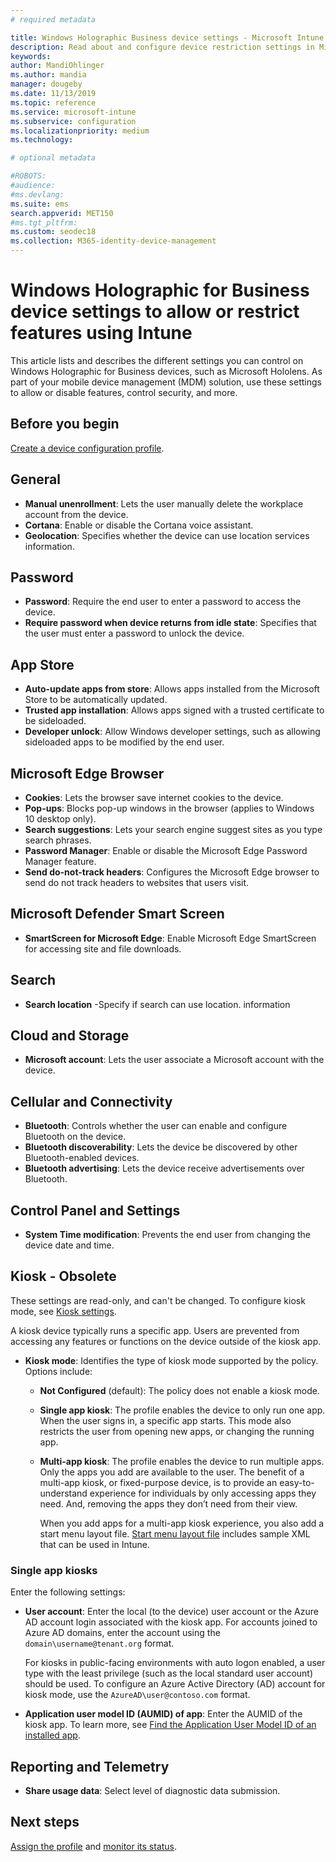 ```yaml
---
# required metadata

title: Windows Holographic Business device settings - Microsoft Intune - Azure | Microsoft Docs
description: Read about and configure device restriction settings in Microsoft Intune for Windows Holographic for Business, including unenrollment, geolocation, passwords, install apps from app store, cookies and pop ups in Microsoft Edge, Microsoft Defender, search, cloud and storage, bluetooth connectivity, system time, and usage data in Azure.
keywords:
author: MandiOhlinger
ms.author: mandia
manager: dougeby
ms.date: 11/13/2019
ms.topic: reference
ms.service: microsoft-intune
ms.subservice: configuration
ms.localizationpriority: medium
ms.technology:

# optional metadata

#ROBOTS:
#audience:
#ms.devlang:
ms.suite: ems
search.appverid: MET150
#ms.tgt_pltfrm:
ms.custom: seodec18
ms.collection: M365-identity-device-management
---
```


# Windows Holographic for Business device settings to allow or restrict features using Intune



This article lists and describes the different settings you can control on Windows Holographic for Business devices, such as Microsoft Hololens. As part of your mobile device management (MDM) solution, use these settings to allow or disable features, control security, and more.

## Before you begin

[Create a device configuration profile](device-restrictions-configure.md#create-the-profile).

## General

- **Manual unenrollment**: Lets the user manually delete the workplace account from the device.
- **Cortana**: Enable or disable the Cortana voice assistant.
- **Geolocation**: Specifies whether the device can use location services information.

## Password

- **Password**: Require the end user to enter a password to access the device.
- **Require password when device returns from idle state**: Specifies that the user must enter a password to unlock the device.

## App Store

- **Auto-update apps from store**: Allows apps installed from the Microsoft Store to be automatically updated.
- **Trusted app installation**: Allows apps signed with a trusted certificate to be sideloaded.
- **Developer unlock**: Allow Windows developer settings, such as allowing sideloaded apps to be modified by the end user.

## Microsoft Edge Browser

- **Cookies**: Lets the browser save internet cookies to the device.
- **Pop-ups**: Blocks pop-up windows in the browser (applies to Windows 10 desktop only).
- **Search suggestions**: Lets your search engine suggest sites as you type search phrases.
- **Password Manager**: Enable or disable the Microsoft Edge Password Manager feature.
- **Send do-not-track headers**: Configures the Microsoft Edge browser to send do not track headers to websites that users visit.

## Microsoft Defender Smart Screen

- **SmartScreen for Microsoft Edge**: Enable Microsoft Edge SmartScreen for accessing site and file downloads.

## Search

- **Search location** -Specify if search can use location. information

## Cloud and Storage

- **Microsoft account**: Lets the user associate a Microsoft account with the device.

## Cellular and Connectivity

- **Bluetooth**: Controls whether the user can enable and configure Bluetooth on the device.
- **Bluetooth discoverability**: Lets the device be discovered by other Bluetooth-enabled devices.
- **Bluetooth advertising**: Lets the device receive advertisements over Bluetooth.

## Control Panel and Settings

- **System Time modification**: Prevents the end user from changing the device date and time.

## Kiosk - Obsolete

These settings are read-only, and can't be changed. To configure kiosk mode, see [Kiosk settings](kiosk-settings-holographic.md).

A kiosk device typically runs a specific app. Users are prevented from accessing any features or functions on the device outside of the kiosk app.

- **Kiosk mode**: Identifies the type of kiosk mode supported by the policy. Options include:

  - **Not Configured** (default): The policy does not enable a kiosk mode. 
  - **Single app kiosk**: The profile enables the device to only run one app. When the user signs in, a specific app starts. This mode also restricts the user from opening new apps, or changing the running app.
  - **Multi-app kiosk**: The profile enables the device to run multiple apps. Only the apps you add are available to the user. The benefit of a multi-app kiosk, or fixed-purpose device, is to provide an easy-to-understand experience for individuals by only accessing apps they need. And, removing the apps they don’t need from their view. 
  
    When you add apps for a multi-app kiosk experience, you also add a start menu layout file. [Start menu layout file](/hololens/hololens-kiosk#start-layout-file-for-mdm-intune-and-others) includes sample XML that can be used in Intune. 

### Single app kiosks

Enter the following settings:

- **User account**: Enter the local (to the device) user account or the Azure AD account login associated with the kiosk app. For accounts joined to Azure AD domains, enter the account using the `domain\username@tenant.org` format. 

    For kiosks in public-facing environments with auto logon enabled, a user type with the least privilege (such as the local standard user account) should be used. To configure an Azure Active Directory (AD) account for kiosk mode, use the `AzureAD\user@contoso.com` format.

- **Application user model ID (AUMID) of app**: Enter the AUMID of the kiosk app. To learn more, see [Find the Application User Model ID of an installed app](https://docs.microsoft.com/windows-hardware/customize/enterprise/find-the-application-user-model-id-of-an-installed-app).

## Reporting and Telemetry

- **Share usage data**: Select level of diagnostic data submission.

## Next steps

[Assign the profile](device-profile-assign.md) and [monitor its status](device-profile-monitor.md).
